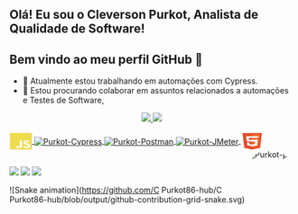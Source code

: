 ## Olá! Eu sou o Cleverson Purkot, Analista de Qualidade de Software!
## Bem vindo ao meu perfil GitHub 👋

- 🔭 Atualmente estou trabalhando em automações com Cypress.
- 👯 Estou procurando colaborar em assuntos relacionados a automações e Testes de Software,

<div align="center">
  <a href="https://github.com/CPurkot86-hub">
  <img height="150em" src="https://github-readme-stats.vercel.app/api?username=cpurkot86-hub&show_icons=true&theme=dracula&include_all_commits=true&count_private=true"/>
  <img height="150em" src="https://github-readme-stats.vercel.app/api/top-langs/?username=cpurkot86-hub&layout=compact&langs_count=7&theme=dracula"/>
</div>

<div style="display: inline_block"><br>
  <img align="center" alt="Purkot-Js" height="30" width="40" src="https://raw.githubusercontent.com/devicons/devicon/master/icons/javascript/javascript-plain.svg">
  <img align="center" alt="Purkot-Cypress" height="30" width="40" src="https://encrypted-tbn0.gstatic.com/images?q=tbn:ANd9GcTxqNopirvD3HU4gqvBKYcHQTEI7bao4VR8ximm_0vGGJYNTPuoZYVmDPqphFmxQh9FWhc&usqp=CAU" />
  <img align="center" alt="Purkot-Postman" height="30" width="40" src="https://koraypeker.com/wp-content/uploads/2020/04/postman.jpg" />
  <img align="center" alt="Purkot-JMeter" height="30" width="40" src="https://blog.onesaitplatform.com/wp-content/uploads/2022/06/header_jmeter.jpg" />
  <img align="center" alt="Purkot-HTML" height="30" width="40" src="https://raw.githubusercontent.com/devicons/devicon/master/icons/html5/html5-original.svg">
  <img align="right" alt="Purkot-pic" height="150" style="border-radius:50px;" src="https://github.com/Purkot86/Processos_fluxos_QA/blob/main/Avatar.jpeg?raw=true">
</div>
          
##

<div>
<a href="https://www.instagram.com/cpurkot/" target="_blank"><img src="https://img.shields.io/badge/-Instagram-%23E4405F?style=for-the-badge&logo=instagram&logoColor=white" target="_blank"></a>
<a href = "mailto:cleverson.purkot.qa@gmail.com"><img src="https://img.shields.io/badge/-Gmail-%23333?style=for-the-badge&logo=gmail&logoColor=white" target="_blank"></a>
<a href="https://www.linkedin.com/in/cleverson-purkot-299249174/" target="_blank"><img src="https://img.shields.io/badge/-LinkedIn-%230077B5?style=for-the-badge&logo=linkedin&logoColor=white" target="_blank"></a>
</div>

![Snake animation](https://github.com/C Purkot86-hub/C Purkot86-hub/blob/output/github-contribution-grid-snake.svg)

<!---
CPurkot86-hub/CPurkot86-hub is a ✨ special ✨ repository because its `README.md` (this file) appears on your GitHub profile.
You can click the Preview link to take a look at your changes.
--->
